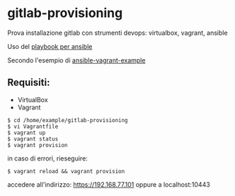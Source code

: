 # gitlab-provisioning

Prova installazione gitlab con strumenti devops: virtualbox, vagrant, ansible

Uso del [playbook per ansible](https://github.com/geerlingguy/ansible-role-gitlab)

Secondo l'esempio di [ansible-vagrant-example](https://github.com/geerlingguy/ansible-vagrant-examples)

## Requisiti:
* VirtualBox
* Vagrant

```
$ cd /home/example/gitlab-provisioning
$ vi Vagrantfile
$ vagrant up
$ vagrant status
$ vagrant provision
```
in caso di errori, rieseguire:
```
$ vagrant reload && vagrant provision
```

accedere all'indirizzo: https://192.168.77.101 oppure a localhost:10443
